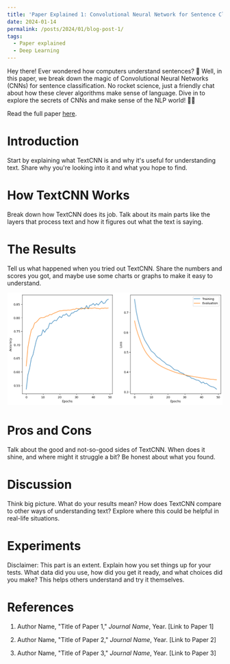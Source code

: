 ```yaml
---
title: 'Paper Explained 1: Convolutional Neural Network for Sentence Classification'
date: 2024-01-14
permalink: /posts/2024/01/blog-post-1/
tags:
  - Paper explained
  - Deep Learning
---
```


Hey there! Ever wondered how computers understand sentences? 🤖 Well, in this paper, we break down the magic of Convolutional Neural Networks (CNNs) for sentence classification. No rocket science, just a friendly chat about how these clever algorithms make sense of language. Dive in to explore the secrets of CNNs and make sense of the NLP world! 🧠✨

Read the full paper [here](https://arxiv.org/pdf/1408.5882.pdf).

# Introduction
Start by explaining what TextCNN is and why it's useful for understanding text. Share why you're looking into it and what you hope to find.

# How TextCNN Works
Break down how TextCNN does its job. Talk about its main parts like the layers that process text and how it figures out what the text is saying.

# The Results
Tell us what happened when you tried out TextCNN. Share the numbers and scores you got, and maybe use some charts or graphs to make it easy to understand.

![Model Result](/assets/img/model_result.png)

# Pros and Cons
Talk about the good and not-so-good sides of TextCNN. When does it shine, and where might it struggle a bit? Be honest about what you found.

# Discussion
Think big picture. What do your results mean? How does TextCNN compare to other ways of understanding text? Explore where this could be helpful in real-life situations.

# Experiments
Disclaimer: This part is an extent. Explain how you set things up for your tests. What data did you use, how did you get it ready, and what choices did you make? This helps others understand and try it themselves.

# References

1. Author Name, "Title of Paper 1," *Journal Name*, Year.
   [Link to Paper 1]

2. Author Name, "Title of Paper 2," *Journal Name*, Year.
   [Link to Paper 2]

3. Author Name, "Title of Paper 3," *Journal Name*, Year.
   [Link to Paper 3]